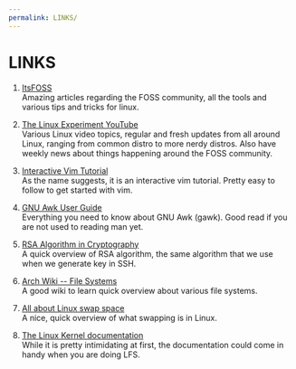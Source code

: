 ```yaml
---
permalink: LINKS/
---
```


# LINKS

1. [ItsFOSS](https://itsfoss.com/)<br>Amazing articles regarding the FOSS community, all the tools and various tips and tricks for linux.

2. [The Linux Experiment YouTube](https://youtube.com/c/TheLinuxExperiment)<br>Various Linux video topics, regular and fresh updates from all around Linux, ranging from common distro to more nerdy distros. Also have weekly news about things happening around the FOSS community.

3. [Interactive Vim Tutorial](https://www.openvim.com/)<br>As the name suggests, it is an interactive vim tutorial. Pretty easy to follow to get started with vim.

4. [GNU Awk User Guide](https://www.gnu.org/software/gawk/manual/gawk.html)<br>Everything you need to know about GNU Awk (gawk). Good read if you are not used to reading man yet.

5. [RSA Algorithm in Cryptography](https://www.geeksforgeeks.org/rsa-algorithm-cryptography/)<br>A quick overview of RSA algorithm, the same algorithm that we use when we generate key in SSH.

6. [Arch Wiki -- File Systems](https://wiki.archlinux.org/title/file_systems)<br>A good wiki to learn quick overview about various file systems.

7. [All about Linux swap space](https://www.linux.com/news/all-about-linux-swap-space/)<br>A nice, quick overview of what swapping is in Linux.

8. [The Linux Kernel documentation](https://docs.kernel.org/)<br>While it is pretty intimidating at first, the documentation could come in handy when you are doing LFS.

